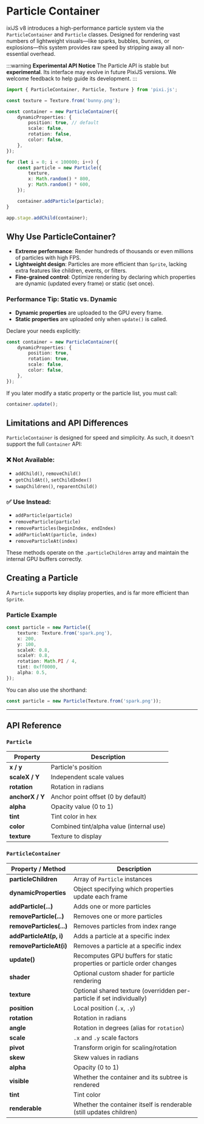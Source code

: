 # Particle Container

ixiJS v8 introduces a high-performance particle system via the `ParticleContainer` and `Particle` classes. Designed for rendering vast numbers of lightweight visuals—like sparks, bubbles, bunnies, or explosions—this system provides raw speed by stripping away all non-essential overhead.

:::warning **Experimental API Notice**
The Particle API is stable but **experimental**. Its interface may evolve in future PixiJS versions. We welcome feedback to help guide its development.
:::

```ts
import { ParticleContainer, Particle, Texture } from 'pixi.js';

const texture = Texture.from('bunny.png');

const container = new ParticleContainer({
    dynamicProperties: {
        position: true, // default
        scale: false,
        rotation: false,
        color: false,
    },
});

for (let i = 0; i < 100000; i++) {
    const particle = new Particle({
        texture,
        x: Math.random() * 800,
        y: Math.random() * 600,
    });

    container.addParticle(particle);
}

app.stage.addChild(container);
```

## **Why Use ParticleContainer?**

- **Extreme performance**: Render hundreds of thousands or even millions of particles with high FPS.
- **Lightweight design**: Particles are more efficient than `Sprite`, lacking extra features like children, events, or filters.
- **Fine-grained control**: Optimize rendering by declaring which properties are dynamic (updated every frame) or static (set once).

### **Performance Tip: Static vs. Dynamic**

- **Dynamic properties** are uploaded to the GPU every frame.
- **Static properties** are uploaded only when `update()` is called.

Declare your needs explicitly:

```ts
const container = new ParticleContainer({
    dynamicProperties: {
        position: true,
        rotation: true,
        scale: false,
        color: false,
    },
});
```

If you later modify a static property or the particle list, you must call:

```ts
container.update();
```

## **Limitations and API Differences**

`ParticleContainer` is designed for speed and simplicity. As such, it doesn't support the full `Container` API:

### ❌ Not Available:

- `addChild()`, `removeChild()`
- `getChildAt()`, `setChildIndex()`
- `swapChildren()`, `reparentChild()`

### ✅ Use Instead:

- `addParticle(particle)`
- `removeParticle(particle)`
- `removeParticles(beginIndex, endIndex)`
- `addParticleAt(particle, index)`
- `removeParticleAt(index)`

These methods operate on the `.particleChildren` array and maintain the internal GPU buffers correctly.

## **Creating a Particle**

A `Particle` supports key display properties, and is far more efficient than `Sprite`.

### **Particle Example**

```ts
const particle = new Particle({
    texture: Texture.from('spark.png'),
    x: 200,
    y: 100,
    scaleX: 0.8,
    scaleY: 0.8,
    rotation: Math.PI / 4,
    tint: 0xff0000,
    alpha: 0.5,
});
```

You can also use the shorthand:

```ts
const particle = new Particle(Texture.from('spark.png'));
```

---

## **API Reference**

### `Particle`

| Property        | Description                              |
| --------------- | ---------------------------------------- |
| **x / y**       | Particle's position                      |
| **scaleX / Y**  | Independent scale values                 |
| **rotation**    | Rotation in radians                      |
| **anchorX / Y** | Anchor point offset (0 by default)       |
| **alpha**       | Opacity value (0 to 1)                   |
| **tint**        | Tint color in hex                        |
| **color**       | Combined tint/alpha value (internal use) |
| **texture**     | Texture to display                       |

### `ParticleContainer`

| Property / Method        | Description                                                            |
| ------------------------ | ---------------------------------------------------------------------- |
| **particleChildren**     | Array of `Particle` instances                                          |
| **dynamicProperties**    | Object specifying which properties update each frame                   |
| **addParticle(...)**     | Adds one or more particles                                             |
| **removeParticle(...)**  | Removes one or more particles                                          |
| **removeParticles(...)** | Removes particles from index range                                     |
| **addParticleAt(p, i)**  | Adds a particle at a specific index                                    |
| **removeParticleAt(i)**  | Removes a particle at a specific index                                 |
| **update()**             | Recomputes GPU buffers for static properties or particle order changes |
| **shader**               | Optional custom shader for particle rendering                          |
| **texture**              | Optional shared texture (overridden per-particle if set individually)  |
| **position**             | Local position (`.x`, `.y`)                                            |
| **rotation**             | Rotation in radians                                                    |
| **angle**                | Rotation in degrees (alias for `rotation`)                             |
| **scale**                | `.x` and `.y` scale factors                                            |
| **pivot**                | Transform origin for scaling/rotation                                  |
| **skew**                 | Skew values in radians                                                 |
| **alpha**                | Opacity (0 to 1)                                                       |
| **visible**              | Whether the container and its subtree is rendered                      |
| **tint**                 | Tint color                                                             |
| **renderable**           | Whether the container itself is renderable (still updates children)    |
